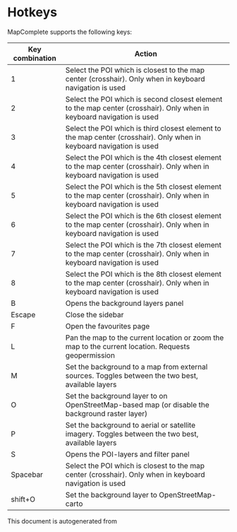 [//]: # (WARNING: this file is automatically generated. Please find the sources at the bottom and edit those sources)

 Hotkeys 
=========

 MapComplete supports the following keys: 

Key combination | Action
----------------- | --------
1 | Select the POI which is closest to the map center (crosshair). Only when in keyboard navigation is used
2 | Select the POI which is second closest element to the map center (crosshair). Only when in keyboard navigation is used
3 | Select the POI which is third closest element to the map center (crosshair). Only when in keyboard navigation is used
4 | Select the POI which is the 4th closest element to the map center (crosshair). Only when in keyboard navigation is used
5 | Select the POI which is the 5th closest element to the map center (crosshair). Only when in keyboard navigation is used
6 | Select the POI which is the 6th closest element to the map center (crosshair). Only when in keyboard navigation is used
7 | Select the POI which is the 7th closest element to the map center (crosshair). Only when in keyboard navigation is used
8 | Select the POI which is the 8th closest element to the map center (crosshair). Only when in keyboard navigation is used
B | Opens the background layers panel
Escape | Close the sidebar
F | Open the favourites page
L | Pan the map to the current location or zoom the map to the current location. Requests geopermission
M | Set the background to a map from external sources. Toggles between the two best, available layers
O | Set the background layer to on OpenStreetMap-based map (or disable the background raster layer)
P | Set the background to aerial or satellite imagery. Toggles between the two best, available layers
S | Opens the POI-layers and filter panel
Spacebar | Select the POI which is closest to the map center (crosshair). Only when in keyboard navigation is used
shift+O | Set the background layer to OpenStreetMap-carto
 

This document is autogenerated from 
